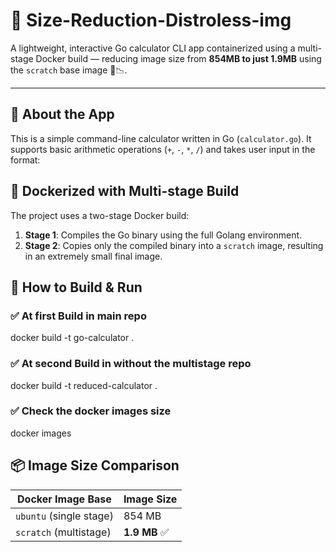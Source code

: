 # 🚀 Size-Reduction-Distroless-img

A lightweight, interactive Go calculator CLI app containerized using a multi-stage Docker build — reducing image size from **854MB to just 1.9MB** using the `scratch` base image 🐳📉.

---

## 🧮 About the App

This is a simple command-line calculator written in Go (`calculator.go`). It supports basic arithmetic operations (`+`, `-`, `*`, `/`) and takes user input in the format:
## 🐳 Dockerized with Multi-stage Build

The project uses a two-stage Docker build:
1. **Stage 1**: Compiles the Go binary using the full Golang environment.
2. **Stage 2**: Copies only the compiled binary into a `scratch` image, resulting in an extremely small final image.



## 🔧 How to Build & Run

### ✅ At first Build in main repo
docker build -t go-calculator .

### ✅ At second Build in without the multistage repo 
docker build -t reduced-calculator .

### ✅ Check the docker images size 
docker images 

## 📦 Image Size Comparison

| Docker Image Base | Image Size |
|-------------------|------------|
| `ubuntu` (single stage)  | 854 MB        |
| `scratch` (multistage)   | **1.9 MB** ✅ |
